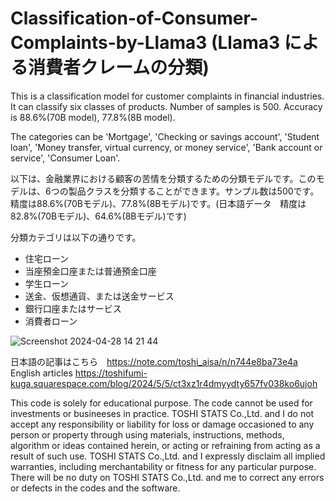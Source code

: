 # Classification-of-Consumer-Complaints-by-Llama3 (Llama3 による消費者クレームの分類)


This is a classification model for customer complaints in financial industries. It can classify six classes of products. Number of samples is 500. Accuracy is 88.6%(70B model), 77.8%(8B model).

The categories can be 'Mortgage', 'Checking or savings account', 'Student loan', 'Money transfer, virtual currency, or money service', 'Bank account or service', 'Consumer Loan'.


以下は、金融業界における顧客の苦情を分類するための分類モデルです。このモデルは、6つの製品クラスを分類することができます。サンプル数は500です。精度は88.6%(70Bモデル)、77.8%(8Bモデル)です。(日本語データ　精度は82.8%(70Bモデル)、64.6%(8Bモデル)です)


分類カテゴリは以下の通りです。
- 住宅ローン
- 当座預金口座または普通預金口座
- 学生ローン
- 送金、仮想通貨、または送金サービス
- 銀行口座またはサービス
- 消費者ローン




![Screenshot 2024-04-28 14 21 44](https://github.com/TOSHISTATS/Classification-of-Consumer-Complaints-by-Llama3/assets/28681557/bd1b7930-d129-4055-ae16-b4b93ecdb4b7)



日本語の記事はこちら　https://note.com/toshi_aisa/n/n744e8ba73e4a
English articles  https://toshifumi-kuga.squarespace.com/blog/2024/5/5/ct3xz1r4dmyydty657fv038ko6ujoh


This code is solely for educational purpose. The code cannot be used for investments or busineeses in practice. TOSHI STATS Co.,Ltd. and I do not accept any responsibility or liability for loss or damage occasioned to any person or property through using materials, instructions, methods, algorithm or ideas contained herein, or acting or refraining from acting as a result of such use. TOSHI STATS Co.,Ltd. and I expressly disclaim all implied warranties, including merchantability or fitness for any particular purpose. There will be no duty on TOSHI STATS Co.,Ltd. and me to correct any errors or defects in the codes and the software.
